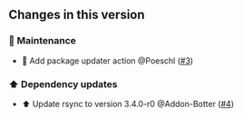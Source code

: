 ## Changes in this version

### 🔨 Maintenance

- 👷 Add package updater action @Poeschl ([#3](https://github.com/Poeschl-HomeAssistant-Addons/rsync-local/pull/3))

### ⬆️ Dependency updates

- ⬆️ Update rsync to version 3.4.0-r0 @Addon-Botter ([#4](https://github.com/Poeschl-HomeAssistant-Addons/rsync-local/pull/4))
